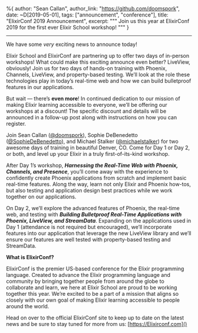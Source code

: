 %{
  author: "Sean Callan",
  author_link: "https://github.com/doomspork",
  date: ~D[2019-05-01],
  tags: ["announcement", "conference"],
  title: "ElixirConf 2019 Announcement",
  excerpt: """
  Join us this year at ElixirConf 2019 for the first ever Elixir School workshop!
  """
}

---

We have some _very_ exciting news to announce today!

Elixir School and ElixirConf are partnering up to offer two days of in-person workshops! What could make this exciting announce even better? LiveView, obviously! Join us for two days of hands-on training with Phoenix, Channels, LiveView, and property-based testing. We’ll look at the role these technologies play in today’s real-time web and how we can build bulletproof features in our applications.

But wait — there’s __even more__! In continued dedication to our mission of making Elixir learning accessible to everyone, we’ll be offering our workshops at a discount! The specific discount and details will be announced in a follow-up post along with instructions on how you can register.

Join Sean Callan ([@doomspork](https://github.com/doomspork)), Sophie DeBenedetto ([@SophieDeBenedetto](https://github.com/sophiedebenedetto)), and Michael Stalker ([@michaelstalker](https://github,com/michaelstalker)) for two awesome days of training in beautiful Denver, CO. Come for Day 1 or Day 2, or both, and level up your Elixir in a truly first-of-its-kind workshop.

After Day 1’s workshop, ___Harnessing the Real-Time Web with Phoenix, Channels, and Presence___, you’ll come away with the experience to confidently create Phoenix applications from scratch and implement basic real-time features. Along the way, learn not only Elixir and Phoenix how-tos, but also testing and application design best practices while we work together on our applications.

On Day 2, we’ll explore the advanced features of Phoenix, the real-time web, and testing with ___Building Bulletproof Real-Time Applications with Phoenix, LiveView, and StreamData___. Expanding on the applications used in Day 1 (attendance is not required but encouraged), we’ll incorporate features into our application that leverage the new LiveView library and we’ll ensure our features are well tested with property-based testing and StreamData.

__What is ElixirConf?__

ElixirConf is the premier US-based conference for the Elixir programming language. Created to advance the Elixir programming language and community by bringing together people from around the globe to collaborate and learn, we here at Elixir School are proud to be working together this year. We’re excited to be a part of a mission that aligns so closely with our own goal of making Elixir learning accessible to people around the world.

Head on over to the official ElixirConf site to keep up to date on the latest news and be sure to stay tuned for more from us: [https://Elixirconf.com]()

